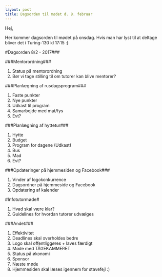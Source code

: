 ```yaml
---
layout: post
title: Dagsorden til mødet d. 8. februar
---
```


Hej, 

Her kommer dagsorden til mødet på onsdag. Hvis man har lyst til at deltage bliver det i Turing-130 kl 17:15 :) 

#Dagsorden 8/2 - 2017###

###Mentorordning###
1. Status på mentorordning
2. Bør vi tage stilling til om tutorer kan blive mentorer?


###Planlægning  af rusdagsprogram###
1. Faste punkter 
2. Nye punkter
3. Udkast til program
4. Samarbejde med mat/fys
5. Evt? 

###Planlægning af hyttetur###
1. Hytte 
2. Budget 
3. Program for dagene (Udkast) 
4. Bus 
5. Mad 
6. Evt? 

###Opdateringer på hjemmesiden og Facebook###
1. Vinder af logokonkurrence 
2. Dagsordner på hjemmeside og Facebook 
3. Opdatering af kalender

#Infotutormøde#
1. Hvad skal være klar? 
2. Guidelines for hvordan tutorer udvælges

###Andet###
1. Effektivitet 
2. Deadlines skal overholdes bedre 
3. Logo skal offentliggøres + laves færdigt 
4. Møde med TÅGEKAMMERET
5. Status på økonomi
6. Sponsor 
7. Næste møde
8. Hjemmesiden skal læses igennem for stavefejl :) 
